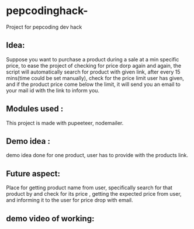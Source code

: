 # pepcodinghack-
Project for pepcoding dev hack
## Idea: 
  Suppose you want to purchase a product during a sale at a min specific price, to ease the project of checking for price dorp again and again, 
  the script will automatically search for product with given link, after every 15 mins(time could be set manually), check for the price limit user has given, and if the product     price come below the limit, it will send you an email to your mail id with the link to inform you.  
## Modules used : 
This project is made with pupeeteer, nodemailer.

## Demo idea :
  demo idea done for one product, user has to provide with the products link.

## Future aspect:
   Place for getting product name from user, specifically search for that product by and check for its price , getting the expected price from user, and informing it to the user for price drop with email.
   
## demo video of working:


